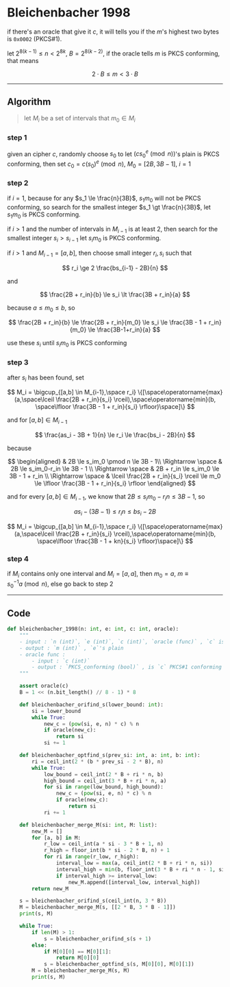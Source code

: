 # Bleichenbacher 1998

if there's an oracle that give it $c$, it will tells you if the $m$'s highest two bytes is `0x0002` (PKCS#1). 

let $2^{8(k-1)} \le n \lt 2^{8k}$, $B = 2^{8(k-2)}$, if the oracle tells $m$ is PKCS conforming, that means 

$$
2 \cdot B \le m \lt3 \cdot B
$$


---
## Algorithm

> let $M_i$ be a set of intervals that $m_0 \in M_i$

### step 1

given an cipher $c$, randomly choose $s_0$ to let $(c{s_0}^e \pmod n)$'s plain is PKCS conforming, then set $c_0 = c(s_0)^e \pmod n$, $M_0 = [2B, 3B-1]$, $i = 1$

### step 2

if $i = 1$, because for any $s_1 \le \frac{n}{3B}$, $s_1m_0$ will not be PKCS conforming, so search for the smallest integer $s_1 \gt \frac{n}{3B}$, let $s_1m_0$ is PKCS conforming.

if $i \gt 1$ and the number of intervals in $M_{i-1}$ is at least 2, then search for the smallest integer $s_i \gt s_{i-1}$ let $s_im_0$ is PKCS conforming.

if $i \gt 1$ and $M_{i-1} = [a, b]$, then choose small integer $r_i, s_i$ such that

$$
r_i \ge 2 \frac{bs_{i-1} - 2B}{n}
$$

and 

$$
\frac{2B + r_in}{b} \le s_i \lt \frac{3B + r_in}{a}
$$

because $a \le m_0 \le b$, so

$$
\frac{2B + r_in}{b} \le \frac{2B + r_in}{m_0} \le s_i \le \frac{3B - 1 + r_in}{m_0} \le \frac{3B-1+r_in}{a}
$$

use these $s_i$ until $s_im_0$ is PKCS conforming

### step 3

after $s_i$ has been found, set

$$
M_i = \bigcup_{[a,b] \in M_{i-1},\space r_i} \{[\space\operatorname{max}(a,\space\lceil \frac{2B + r_in}{s_i} \rceil),\space\operatorname{min}(b, \space\lfloor \frac{3B - 1 + r_in}{s_i} \rfloor)\space]\}
$$

and for $[a, b] \in M_{i-1}$

$$
\frac{as_i - 3B + 1}{n} \le r_i \le \frac{bs_i - 2B}{n}
$$

because

$$
\begin{aligned}
& 2B \le s_im_0 \pmod n \le 3B - 1\\
\Rightarrow \space & 2B \le s_im_0-r_in \le 3B - 1 \\
\Rightarrow \space & 2B + r_in \le s_im_0 \le 3B - 1 + r_in \\
\Rightarrow \space & \lceil \frac{2B + r_in}{s_i} \rceil \le m_0 \le \lfloor \frac{3B - 1 + r_in}{s_i} \rfloor
\end{aligned}
$$

and for every $[a, b] \in M_{i-1}$, we know that $2B \le s_im_0 - r_in \le 3B - 1$, so 

$$
as_i - (3B - 1) \le r_in \le bs_i - 2B
$$

$$
M_i = \bigcup_{[a,b] \in M_{i-1},\space r_i} \{[\space\operatorname{max}(a,\space\lceil \frac{2B + r_in}{s_i} \rceil),\space\operatorname{min}(b, \space\lfloor \frac{3B - 1 + kn}{s_i} \rfloor)\space]\}
$$

### step 4

if $M_i$ contains only one interval and $M_i = [a,a]$, then $m_0 = a$, $m \equiv {s_0}^{-1}a \pmod n$, else go back to step 2


---
## Code

```python
def bleichenbacher_1998(n: int, e: int, c: int, oracle):
    """
    - input : `n (int)`, `e (int)`, `c (int)`, `oracle (func)` , `c` is PKCS#1 conforming
    - output : `m (int)` , `e`'s plain
    - oracle func : 
        - input : `c (int)`
        - output : `PKCS_conforming (bool)` , is `c` PKCS#1 conforming
    """

    assert oracle(c)
    B = 1 << (n.bit_length() // 8 - 1) * 8

    def bleichenbacher_orifind_s(lower_bound: int):
        si = lower_bound
        while True:
            new_c = (pow(si, e, n) * c) % n
            if oracle(new_c):
                return si
            si += 1

    def bleichenbacher_optfind_s(prev_si: int, a: int, b: int):
        ri = ceil_int(2 * (b * prev_si - 2 * B), n)
        while True:
            low_bound = ceil_int(2 * B + ri * n, b)
            high_bound = ceil_int(3 * B + ri * n, a)
            for si in range(low_bound, high_bound):
                new_c = (pow(si, e, n) * c) % n
                if oracle(new_c):
                    return si
            ri += 1

    def bleichenbacher_merge_M(si: int, M: list):
        new_M = []
        for [a, b] in M:
            r_low = ceil_int(a * si - 3 * B + 1, n)
            r_high = floor_int(b * si - 2 * B, n) + 1
            for ri in range(r_low, r_high):
                interval_low = max(a, ceil_int(2 * B + ri * n, si))
                interval_high = min(b, floor_int(3 * B + ri * n - 1, si))
                if interval_high >= interval_low:
                    new_M.append([interval_low, interval_high])
        return new_M

    s = bleichenbacher_orifind_s(ceil_int(n, 3 * B))
    M = bleichenbacher_merge_M(s, [[2 * B, 3 * B - 1]])
    print(s, M)

    while True:
        if len(M) > 1:
            s = bleichenbacher_orifind_s(s + 1)
        else:
            if M[0][0] == M[0][1]:
                return M[0][0]
            s = bleichenbacher_optfind_s(s, M[0][0], M[0][1])
        M = bleichenbacher_merge_M(s, M)
        print(s, M)
```